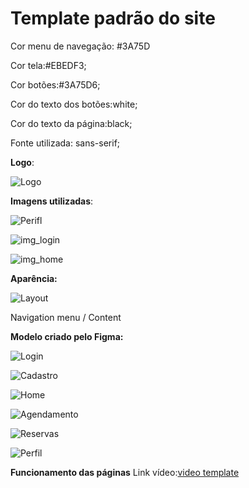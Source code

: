 # Template padrão do site

Cor menu de navegação: #3A75D

Cor tela:#EBEDF3;

Cor botões:#3A75D6;

Cor do texto dos botões:white;

Cor do texto da página:black;

Fonte utilizada: sans-serif;

**Logo**:

![Logo](https://github.com/juliamascari/pmv-si-2024-1-pe1-t3-si_t3_app_web_1osem2024_gp04/blob/main/Img.template/Logo.png?raw=true)


**Imagens utilizadas**:


![Perifl](https://github.com/juliamascari/pmv-si-2024-1-pe1-t3-si_t3_app_web_1osem2024_gp04/blob/main/Img.template/PERFIL.png?raw=true)

![img_login](https://github.com/juliamascari/pmv-si-2024-1-pe1-t3-si_t3_app_web_1osem2024_gp04/blob/main/Img.template/ESCRITORIO-1.png?raw=true)

![img_home](https://github.com/juliamascari/pmv-si-2024-1-pe1-t3-si_t3_app_web_1osem2024_gp04/blob/main/Img.template/ESCRITORIO-2.png?raw=true)


**Aparência:**

![Layout](https://github.com/juliamascari/pmv-si-2024-1-pe1-t3-si_t3_app_web_1osem2024_gp04/blob/main/Img.template/TEMPLATE.png?raw=true)

Navigation menu      /    Content


**Modelo criado pelo Figma:**

![Login](https://github.com/juliamascari/pmv-si-2024-1-pe1-t3-si_t3_app_web_1osem2024_gp04/blob/main/Img.template/LOGIN.png?raw=true)


![Cadastro](https://github.com/juliamascari/pmv-si-2024-1-pe1-t3-si_t3_app_web_1osem2024_gp04/blob/main/Img.template/CADASTRO.png?raw=true)


![Home](https://github.com/juliamascari/pmv-si-2024-1-pe1-t3-si_t3_app_web_1osem2024_gp04/blob/main/Img.template/HOME.png?raw=true)


![Agendamento](https://github.com/juliamascari/pmv-si-2024-1-pe1-t3-si_t3_app_web_1osem2024_gp04/blob/main/Img.template/AGENDAMENTO.png?raw=true)


![Reservas](https://github.com/juliamascari/pmv-si-2024-1-pe1-t3-si_t3_app_web_1osem2024_gp04/blob/main/Img.template/RESERVAS.png?raw=true)


![Perfil](https://github.com/juliamascari/pmv-si-2024-1-pe1-t3-si_t3_app_web_1osem2024_gp04/blob/main/Img.template/PERFIL.1.png?raw=true)

**Funcionamento das páginas**
Link vídeo:[video template](https://www.youtube.com/watch?v=qhGk9Pjq8v4)
